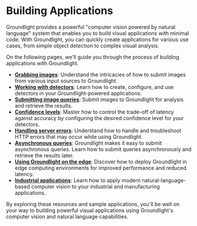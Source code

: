 # Building Applications

Groundlight provides a powerful "computer vision powered by natural language" system that enables you to build visual applications with minimal code. With Groundlight, you can quickly create applications for various use cases, from simple object detection to complex visual analysis.

On the following pages, we'll guide you through the process of building applications with Groundlight.
- **[Grabbing images](2-grabbing-images.md)**: Understand the intricacies of how to submit images from various input sources to Groundlight.
- **[Working with detectors](3-working-with-detectors.md)**: Learn how to create, configure, and use detectors in your Groundlight-powered applications.
- **[Submitting image queries](4-submitting-image-queries.md)**: Submit images to Groundlight for analysis and retrieve the results.
- **[Confidence levels](5-managing-confidence.md)**: Master how to control the trade-off of latency against accuracy by configuring the desired confidence level for your detectors.
- **[Handling server errors](6-handling-errors.md)**: Understand how to handle and troubleshoot HTTP errors that may occur while using Groundlight.
- **[Asynchronous queries](7-async-queries.md)**: Groundlight makes it easy to submit asynchronous queries. Learn how to submit queries asynchronously and retrieve the results later.
- **[Using Groundlight on the edge](8-edge.md)**: Discover how to deploy Groundlight in edge computing environments for improved performance and reduced latency.
- **[Industrial applications](../sample-applications/9-industrial.md)**: Learn how to apply modern natural-language-based computer vision to your industrial and manufacturing applications.

By exploring these resources and sample applications, you'll be well on your way to building powerful visual applications using Groundlight's computer vision and natural language capabilities.
